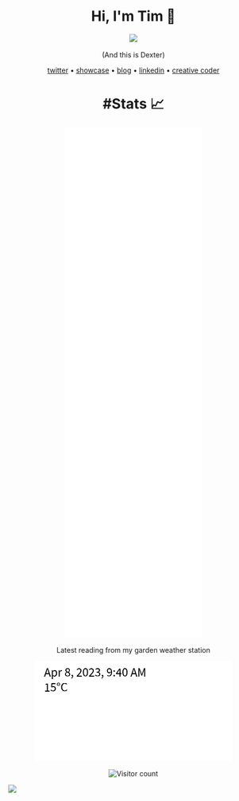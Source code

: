 <h1 align="center">Hi, I'm Tim 👋</h1>
<p align="center">
  <img src="https://live.staticflickr.com/65535/48104889916_32a2084896_n.jpg" />
</p>

<p align="center">
  (And this is Dexter)
</p>


<p align="center">
  <a href="https://twitter.com/Timmoth_j">twitter</a> •
  <a href="https://timmoth.com/showcase">showcase</a> •
  <a href="https://timmoth.com/posts">blog</a> •
  <a href="https://www.linkedin.com/in/timmoth/">linkedin</a> •
  <a href="https://creativecoder.dev">creative coder</a> 
  <br />
</p>

<h1 align="center">#Stats 📈</h1>


<p align="center">
  <img src="/github-metrics.svg" />
</p>

<p align="center">
  Latest reading from my garden weather station
</p>

<p align="center">
  <img src="/assets/image.png" />
</p>

<p align="center">
  <img alt="Visitor count" src="https://profile-counter.glitch.me/timmoth/count.svg" style="display: inline-block; margin: auto;" />  
</p>

![](https://hit.yhype.me/github/profile?user_id=21103223)
